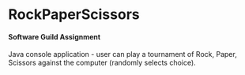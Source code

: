 # RockPaperScissors
#### Software Guild Assignment
Java console application - user can play a tournament of Rock, Paper, Scissors against the computer (randomly selects choice).
